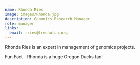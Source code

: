 ```yaml
---
name: Rhonda Ries
image: images/Rhonda.jpg
description: Genomics Research Manager
role: manager
links:
  email: rries@fredhutch.org
---
```


Rhonda Ries is an expert in management of genomics projects. 

Fun Fact - Rhonda is a huge Oregon Ducks fan!
